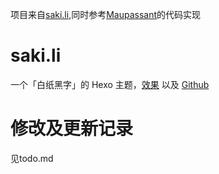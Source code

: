 项目来自[saki.li](https://github.com/eatradish/saki.li),同时参考[Maupassant](https://github.com/tufu9441/maupassant-hexo)的代码实现
# saki.li
一个「白纸黑字」的 Hexo 主题，[效果](https://eatradish.github.io) 以及 [Github](https://github.com/eatradish/saki.li)

# 修改及更新记录
见todo.md